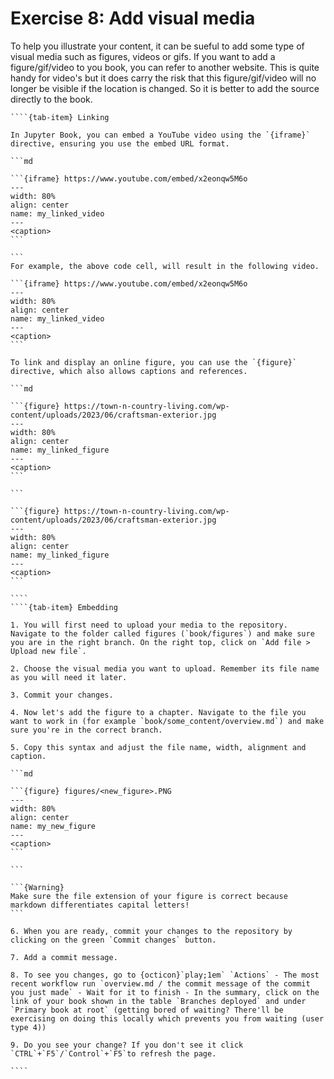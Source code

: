 # Exercise 8: Add visual media

To help you illustrate your content, it can be sueful to add some type of visual media such as figures, videos or gifs. If you want to add a figure/gif/video to you book, you can refer to another website. This is quite handy for video's but it does carry the risk that this figure/gif/video will no longer be visible if the location is changed. So it is better to add the source directly to the book. 

`````{tab-set}
````{tab-item} Linking

In Jupyter Book, you can embed a YouTube video using the `{iframe}` directive, ensuring you use the embed URL format. 

```md

```{iframe} https://www.youtube.com/embed/x2eonqw5M6o
---
width: 80%
align: center
name: my_linked_video
---
<caption>
```

```
For example, the above code cell, will result in the following video.

```{iframe} https://www.youtube.com/embed/x2eonqw5M6o
---
width: 80%
align: center
name: my_linked_video
---
<caption>
```

To link and display an online figure, you can use the `{figure}` directive, which also allows captions and references.

```md

```{figure} https://town-n-country-living.com/wp-content/uploads/2023/06/craftsman-exterior.jpg
---
width: 80%
align: center
name: my_linked_figure
---
<caption>
```

```

```{figure} https://town-n-country-living.com/wp-content/uploads/2023/06/craftsman-exterior.jpg
---
width: 80%
align: center
name: my_linked_figure
---
<caption>
``` 

````
````{tab-item} Embedding

1. You will first need to upload your media to the repository. Navigate to the folder called figures (`book/figures`) and make sure you are in the right branch. On the right top, click on `Add file > Upload new file`.

2. Choose the visual media you want to upload. Remember its file name as you will need it later.

3. Commit your changes.

4. Now let's add the figure to a chapter. Navigate to the file you want to work in (for example `book/some_content/overview.md`) and make sure you're in the correct branch.

5. Copy this syntax and adjust the file name, width, alignment and caption.

```md

```{figure} figures/<new_figure>.PNG
---
width: 80%
align: center
name: my_new_figure
---
<caption>
```

```

```{Warning}
Make sure the file extension of your figure is correct because markdown differentiates capital letters!
```

6. When you are ready, commit your changes to the repository by clicking on the green `Commit changes` button.

7. Add a commit message.

8. To see you changes, go to {octicon}`play;1em` `Actions` - The most recent workflow run `overview.md / the commit message of the commit you just made` - Wait for it to finish - In the summary, click on the link of your book shown in the table `Branches deployed` and under `Primary book at root` (getting bored of waiting? There'll be exercising on doing this locally which prevents you from waiting (user type 4))

9. Do you see your change? If you don't see it click `CTRL`+`F5`/`Control`+`F5`to refresh the page.

````
`````

